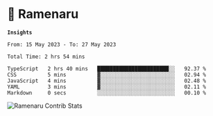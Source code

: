 # 🍜 Ramenaru

**`Insights`**

<!--START_SECTION:waka-->

```text
From: 15 May 2023 - To: 27 May 2023

Total Time: 2 hrs 54 mins

TypeScript   2 hrs 40 mins   ███████████████████████░░   92.37 %
CSS          5 mins          ▓░░░░░░░░░░░░░░░░░░░░░░░░   02.94 %
JavaScript   4 mins          ▓░░░░░░░░░░░░░░░░░░░░░░░░   02.48 %
YAML         3 mins          ▓░░░░░░░░░░░░░░░░░░░░░░░░   02.11 %
Markdown     0 secs          ░░░░░░░░░░░░░░░░░░░░░░░░░   00.10 %
```

<!--END_SECTION:waka-->

 <div>
   <img align="center" src="https://github-readme-streak-stats.herokuapp.com/?user=Ramenaru&theme=dark&card_width=520" alt="Ramenaru Contrib Stats" />
</div>


